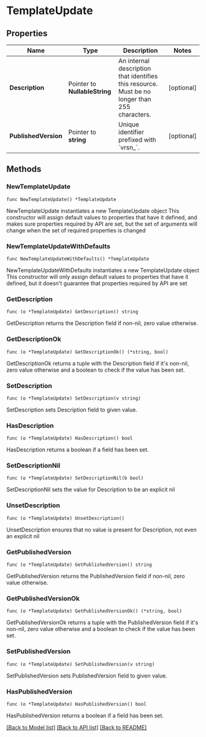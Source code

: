 # TemplateUpdate

## Properties

Name | Type | Description | Notes
------------ | ------------- | ------------- | -------------
**Description** | Pointer to **NullableString** | An internal description that identifies this resource. Must be no longer than 255 characters.  | [optional] 
**PublishedVersion** | Pointer to **string** | Unique identifier prefixed with &#x60;vrsn_&#x60;. | [optional] 

## Methods

### NewTemplateUpdate

`func NewTemplateUpdate() *TemplateUpdate`

NewTemplateUpdate instantiates a new TemplateUpdate object
This constructor will assign default values to properties that have it defined,
and makes sure properties required by API are set, but the set of arguments
will change when the set of required properties is changed

### NewTemplateUpdateWithDefaults

`func NewTemplateUpdateWithDefaults() *TemplateUpdate`

NewTemplateUpdateWithDefaults instantiates a new TemplateUpdate object
This constructor will only assign default values to properties that have it defined,
but it doesn't guarantee that properties required by API are set

### GetDescription

`func (o *TemplateUpdate) GetDescription() string`

GetDescription returns the Description field if non-nil, zero value otherwise.

### GetDescriptionOk

`func (o *TemplateUpdate) GetDescriptionOk() (*string, bool)`

GetDescriptionOk returns a tuple with the Description field if it's non-nil, zero value otherwise
and a boolean to check if the value has been set.

### SetDescription

`func (o *TemplateUpdate) SetDescription(v string)`

SetDescription sets Description field to given value.

### HasDescription

`func (o *TemplateUpdate) HasDescription() bool`

HasDescription returns a boolean if a field has been set.

### SetDescriptionNil

`func (o *TemplateUpdate) SetDescriptionNil(b bool)`

 SetDescriptionNil sets the value for Description to be an explicit nil

### UnsetDescription
`func (o *TemplateUpdate) UnsetDescription()`

UnsetDescription ensures that no value is present for Description, not even an explicit nil
### GetPublishedVersion

`func (o *TemplateUpdate) GetPublishedVersion() string`

GetPublishedVersion returns the PublishedVersion field if non-nil, zero value otherwise.

### GetPublishedVersionOk

`func (o *TemplateUpdate) GetPublishedVersionOk() (*string, bool)`

GetPublishedVersionOk returns a tuple with the PublishedVersion field if it's non-nil, zero value otherwise
and a boolean to check if the value has been set.

### SetPublishedVersion

`func (o *TemplateUpdate) SetPublishedVersion(v string)`

SetPublishedVersion sets PublishedVersion field to given value.

### HasPublishedVersion

`func (o *TemplateUpdate) HasPublishedVersion() bool`

HasPublishedVersion returns a boolean if a field has been set.


[[Back to Model list]](../README.md#documentation-for-models) [[Back to API list]](../README.md#documentation-for-api-endpoints) [[Back to README]](../README.md)


